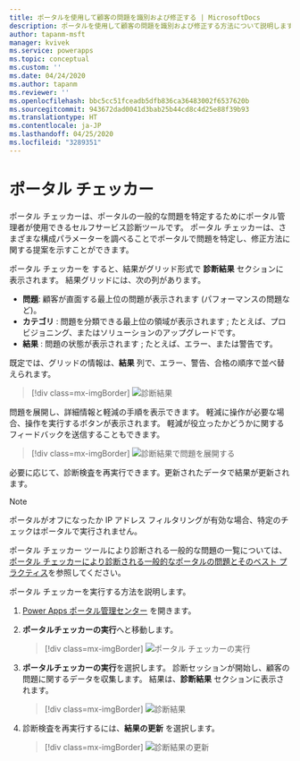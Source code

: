```yaml
---
title: ポータルを使用して顧客の問題を識別および修正する | MicrosoftDocs
description: ポータルを使用して顧客の問題を識別および修正する方法について説明します。
author: tapanm-msft
manager: kvivek
ms.service: powerapps
ms.topic: conceptual
ms.custom: ''
ms.date: 04/24/2020
ms.author: tapanm
ms.reviewer: ''
ms.openlocfilehash: bbc5cc51fceadb5dfb836ca36483002f6537620b
ms.sourcegitcommit: 943672dad0041d3bab25b44cd8c4d25e88f39b93
ms.translationtype: HT
ms.contentlocale: ja-JP
ms.lasthandoff: 04/25/2020
ms.locfileid: "3289351"
---
```

# <a name="portal-checker"></a>ポータル チェッカー

ポータル チェッカーは、ポータルの一般的な問題を特定するためにポータル管理者が使用できるセルフサービス診断ツールです。 ポータル チェッカーは、さまざまな構成パラメーターを調べることでポータルで問題を特定し、修正方法に関する提案を示すことができます。

ポータル チェッカーを すると、結果がグリッド形式で **診断結果** セクションに表示されます。 結果グリッドには、次の列があります。

- **問題**: 顧客が直面する最上位の問題が表示されます (パフォーマンスの問題など)。
- **カテゴリ** : 問題を分類できる最上位の領域が表示されます ; たとえば、プロビジョニング、またはソリューションのアップグレードです。
- **結果** : 問題の状態が表示されます ; たとえば、エラー、または警告です。

既定では、グリッドの情報は、**結果** 列で、エラー、警告、合格の順序で並べ替えられます。

> [!div class=mx-imgBorder]
> ![診断結果](../media/diagnostic-results.png "診断結果")

問題を展開し、詳細情報と軽減の手順を表示できます。 軽減に操作が必要な場合、操作を実行するボタンが表示されます。 軽減が役立ったかどうかに関するフィードバックを送信することもできます。

> [!div class=mx-imgBorder]
> ![診断結果で問題を展開する](../media/diagnostic-results-issue-expand.png "診断結果で問題を展開する")

必要に応じて、診断検査を再実行できます。更新されたデータで結果が更新されます。

> [!NOTE]
> ポータルがオフになったか IP アドレス フィルタリングが有効な場合、特定のチェックはポータルで実行されません。

ポータル チェッカー ツールにより診断される一般的な問題の一覧については、[ポータル チェッカーにより診断される一般的なポータルの問題とそのベスト プラクティス](https://docs.microsoft.com/dynamics365/customer-engagement/portals/portal-faq)を参照してください。

ポータル チェッカーを実行する方法を説明します。

1.  [Power Apps ポータル管理センター](admin-overview.md) を開きます。

2.  **ポータルチェッカーの実行**へと移動します。

    > [!div class=mx-imgBorder]
    > ![ポータル チェッカーの実行](../media/run-diagnostics.png "ポータル チェッカーの実行")

3.  **ポータルチェッカーの実行**を選択します。 診断セッションが開始し、顧客の問題に関するデータを収集します。 結果は、**診断結果** セクションに表示されます。

    > [!div class=mx-imgBorder]
    > ![診断結果](../media/diagnostic-results.png "診断結果")

4.  診断検査を再実行するには、**結果の更新** を選択します。

    > [!div class=mx-imgBorder]
    > ![診断結果の更新](../media/diagnostic-results-refresh.png "診断結果の更新")
